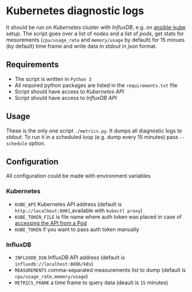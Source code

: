 # Kubernetes diagnostic logs

It should be run on *Kubernetes* cluster with *InfluxDB*, e.g. on [ansible-kube](https://github.com/sabakaio/ansible-kube) setup.
The script goes over a list of *nodes* and a list of *pods*, get stats for mesurements 
(`cpu/usage_rate` and `memory/usage` by default) for 15 minues (by default) time frame and write data in *stdout* in *json* format.

## Requirements

- The script is written in `Python 3`
- All required python packages are listed in the `requirements.txt` file
- Script should have access to *Kubernetes API*
- Script should have access to *InfluxDB API*

## Usage

These is the only one script `./metrics.py`. It dumps all diagnostic logs to *stdout*. To run it in a scheduled loop (e.g. dump every 15 minutes) pass `--schedule` option.

## Configuration

All configuration could be made with environment variables

### Kubernetes

- `KUBE_API` Kubernetes API address (default is `http://localhost:8001`,available with `kubectl proxy`)
- `KUBE_TOKEN_FILE` is file name where auth token was placed in case of [accessing the API from a Pod](http://kubernetes.io/docs/user-guide/accessing-the-cluster/#accessing-the-api-from-a-pod)
- `KUBE_TOKEN` if you want to pass auth token manually

### InfluxDB

- `INFLUXDB_DSN` InfluxDB API address (default is `influxdb://localhost:8086/k8s`)
- `MEASUREMENTS` comma-separated measurements list to dump (default is `cpu/usage_rate,memory/usage`)
- `METRICS_FRAME` a time frame to query data (deault is `15` minutes)
